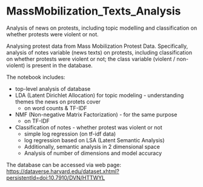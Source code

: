 # MassMobilization_Texts_Analysis
Analysis of news on protests, including topic modelling and classification on whether protests were violent or not.

Analysing protest data from Mass Mobilization Protest Data. Specifically, analysis of notes variable (news texts) on protests, including classification on whether protests were violent or not; the class variable (violent / non-violent) is present in the database.

The notebook includes:

- top-level analysis of database
- LDA (Latent Dirichlet Allocation) for topic modeling - understanding themes the news on protets cover
    - on word counts & TF-IDF
- NMF (Non-negative Matrix Factorization) - for the same purpose
  - on TF-IDF
- Classification of notes - whether protest was violent or not
  - simple log regression (on tf-idf data)
  - log regression based on LSA (Latent Semantic Analysis)
  - Additionally, semantic analysis in 2 dimensional space
  - Analysis of number of dimensions and model accuracy

The database can be accessed via web page: https://dataverse.harvard.edu/dataset.xhtml?persistentId=doi:10.7910/DVN/HTTWYL
